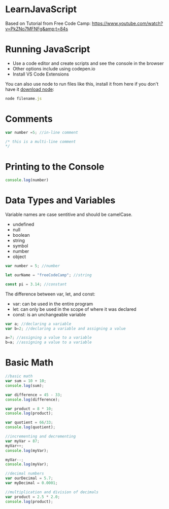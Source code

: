 # LearnJavaScript
Based on Tutorial from Free Code Camp: https://www.youtube.com/watch?v=PkZNo7MFNFg&amp;t=84s


# Running JavaScript

- Use a code editor and create scripts and see the console in the browser
- Other options include using codepen.io 
- Install VS Code Extensions

You can also use node to run files like this, install it from here if you don't have it [download node](https://nodejs.org/en): 

```javascript
node filename.js
```

# Comments

```javascript
var number =5; //in-line comment

/* this is a multi-line comment
*/
```

# Printing to the Console

```javascript
console.log(number)
```

# Data Types and Variables

Variable names are case sentitive and should be camelCase.

- undefined
- null 
- boolean 
- string
- symbol
- number
- object

```javascript
var number = 5; //number

let ourName = "freeCodeCamp"; //string

const pi = 3.14; //constant
```

The difference between var, let, and const: 

- var: can be used in the entire program
- let: can only be used in the scope of where it was declared
- const: is an unchangeable variable

```javascript
var a; //declaring a variable
var b=2; //declaring a variable and assigning a value

a=7; //assigning a value to a variable
b=a; //assigning a value to a variable

```

# Basic Math

```javascript
//basic math
var sum = 10 + 10;
console.log(sum);

var difference = 45 - 33;
console.log(difference);

var product = 8 * 10;
console.log(product);

var quotient = 66/33;
console.log(quotient);

//incrementing and decrementing
var myVar = 87;
myVar++;
console.log(myVar);

myVar--;
console.log(myVar);

//decimal numbers
var ourDecimal = 5.7;
var myDecimal = 0.0001;

//multiplication and division of decimals
var product = 2.5 * 2.0;
console.log(product);

```



